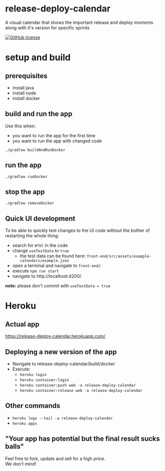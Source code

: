 # release-deploy-calendar
A visual calendar that shows the important release and deploy moments along with it's version for specific sprints

[![GitHub license](https://img.shields.io/github/license/Jooones/release-deploy-calendar.svg)](https://github.com/Jooones/release-deploy-calendar/blob/master/LICENSE)

# setup and build
## prerequisites
- install java
- install node
- install docker

## build and run the app
Use this when:
- you want to run the app for the first time
- you want to run the app with changed code

`./gradlew buildAndRunDocker`

## run the app
`./gradlew runDocker`

## stop the app
`./gradlew removeDocker`

## Quick UI development
To be able to quickly test changes to the UI code without the bother of restarting the whole thing:
- search for `#fml` in the code
- change `useTestData` to `true`
    - the test data can be found here: `front-end/src/assets/example-calendars/example.json` 
- open a terminal and navigate to `front-end/`
- execute `npm run start`
- navigate to http://localhost:4200/

**note:** please don't commit with `useTestData = true` 

# Heroku
## Actual app
https://release-deploy-calendar.herokuapp.com/

## Deploying a new version of the app
- Navigate to release-deploy-calendar/build/docker
- Execute: 
    - `heroku login`
    - `heroku container:login`
    - `heroku container:push web -a release-deploy-calendar`
    - `heroku container:release web -a release-deploy-calendar`

## Other commands  
- `heroku logs --tail -a release-deploy-calendar`  
- `heroku apps`  

## "Your app has potential but the final result sucks balls"
Feel free to fork, update and sell for a high price.  
We don't mind!  
